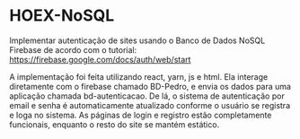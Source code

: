 # HOEX-NoSQL
Implementar autenticação de sites usando o Banco de Dados NoSQL Firebase de acordo com o tutorial: https://firebase.google.com/docs/auth/web/start

A implementação foi feita utilizando react, yarn, js e html. Ela interage diretamente com o firebase chamado BD-Pedro, e envia os dados para uma aplicação chamada 
bd-autenticacao. De lá, o sistema de autenticação por email e senha é automaticamente atualizado conforme o usuário se registra e loga no sistema. As páginas de login 
e registro estão completamente funcionais, enquanto o resto do site se mantém estático. 

